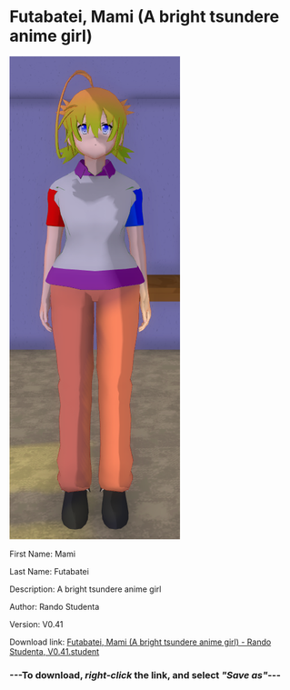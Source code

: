 # Futabatei, Mami (A bright tsundere anime girl)

<img src = "https://raw.githubusercontent.com/Arbiter1223/Daigaku-Gurashi-Custom-Students/master/Students/Files/Futabatei%2C%20Mami%20(A%20bright%20tsundere%20anime%20girl).png">

First Name: Mami

Last Name: Futabatei

Description: A bright tsundere anime girl

Author: Rando Studenta

Version: V0.41

Download link: <a href="https://raw.githubusercontent.com/Arbiter1223/Daigaku-Gurashi-Custom-Students/master/Students/Files/Futabatei%2C%20Mami%20(A%20bright%20tsundere%20anime%20girl)%20-%20Rando%20Studenta%2C%20V0.41.student">Futabatei, Mami (A bright tsundere anime girl) - Rando Studenta, V0.41.student</a>

### ---**To download, _right-click_ the link, and select _"Save as"_**---
